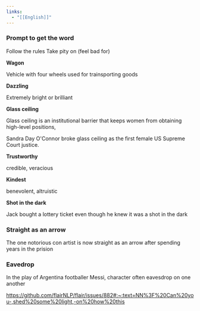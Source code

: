 ```yaml
---
links:
  - "[[English]]"
---
```

### Prompt to get the word

Follow the rules
Take pity on (feel bad for)

**Wagon**

Vehicle with four wheels used for trainsporting goods

**Dazzling**

Extremely bright or brilliant

**Glass ceiling**

Glass ceiling is an institutional barrier that keeps women from obtaining high-level positions,

Sandra Day O'Connor broke glass ceiling as the first female US Supreme Court justice.

**Trustworthy**

credible, veracious

**Kindest**

benevolent, altruistic

**Shot in the dark**

Jack bought a lottery ticket even though he knew it was a shot in the dark

### Straight as an arrow

The one notorious con artist is now straight as an arrow after spending years in the prision

### Eavedrop

In the play of Argentina footballer Messi, character often eavesdrop on one another

https://github.com/flairNLP/flair/issues/882#:~:text=NN%3F%20Can%20you-,shed%20some%20light,-on%20how%20this